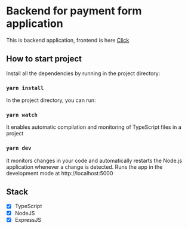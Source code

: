 # Backend for payment form application

This is backend application, frontend is here [Click](https://github.com/rybaaa/Payment-form)

## How to start project

Install all the dependencies by running in the project directory:

### `yarn install`

In the project directory, you can run:

### `yarn watch`

It enables automatic compilation and monitoring of TypeScript files in a project

### `yarn dev`

It monitors changes in your code and automatically restarts the Node.js application whenever a change is detected.
Runs the app in the development mode at http://localhost:5000

## Stack

- [x] TypeScript
- [x] NodeJS
- [x] ExpressJS